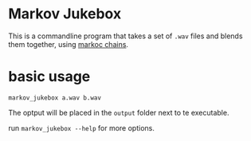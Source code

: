# Markov Jukebox

This is a commandline program that takes a set of `.wav` files and blends them together, using [markoc chains](https://en.wikipedia.org/wiki/Markov_chain).

# basic usage

```
markov_jukebox a.wav b.wav
```

The optput will be placed in the `output` folder next to te executable.

run ` markov_jukebox --help ` for more options.
